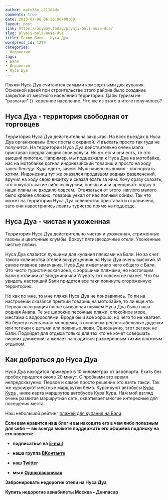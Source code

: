 ```yaml
---
author: matv33v_c21184dv
comments: true
date: 2015-07-06 06:56:06+00:00
layout: post
link: https://anyway.today/plyaji-bali-nusa-dua/
slug: plyaji-bali-nusa-dua
title: Пляжи Бали - Нуса Дуа
wordpress_id: 1299
categories:
- Индонезия
tags:
- Бали
- Индонезия
- Нуса Дуа
---
```


Пляжи Нуса Дуа считаются самыми комфортными для купания. Основной идеей при строительстве этого района было создание закрытой от местного населения территории. Дабы туризм не "разлагал" ))  коренное население. Что же из этого в итоге получилось?




<!-- more -->





## Нуса Дуа - территория свободная от торговцев




Территория Нуса Дуа действительна закрытая. На всех въездах в Нуса Дуа организованы блок посты с охраной. И въехать просто так туда не получится. На территории Нуса Дуа действительно очень мало приставал предлагающих свои услуги. Но уж если они есть, то это высший пилотаж. Например, мы подъезжали к Нуса Дуа на мотобайке, нас на мотобайке догнал индонезийский товарищ и просто на ходу завел беседу. Куда едете, зачем. Муж наивно выложил - посноркать хотим. Индонезииц тут же оказался продавцом водных развлечений, вручил на ходу свою визитку и сказал ехать за ним. Хочу сразу сказать, что покупать какие либо экскурсии, поездки или арендовать лодку в наши планы не входило совсем.  Отвязаться от этого  наглого малого было крайне сложно, товарищ уехал от нас полным обиды. Так что может на территории Нуса Дуа количество приставал и ограничено, зато они навострились ловить туристов прямо на подъезде.





## Нуса Дуа - чистая и ухоженная




Территория Нуса Дуа действительно чистая и ухоженная, стриженные газоны и цветочные клумбы. Вокруг пятизвездочные отели. Ухоженные чистые пляжи.




Нуса Дуа славится лучшими для купания пляжами на Бали. Но за счет такого количества отелей вокруг ценник на Нуса Дуа очень высокий. И самое главное замечание, Нуса Дуа имеет мало чего общего с Бали. Это чисто туристическая зона, с хорошими пляжами, но настоящим Бали в отличии от Бинджина или Улувату тут совсем не пахнет. Что бы увидеть настоящий Бали придется все таки покинуть огороженную территорию.




Но как по мне, то мне пляжи Нуса Дуа не понравились. То ли на настроении сказался прыткий товарищ на мотобайке, то ли еще что. Первая ассоциация после вызванная пляжем Нуса Дуа была наша родная Анапа. Те же широкие песочные пляжи, спокойное море, местами с водорослями. Вроде бы и все хорошо, но чего то не хватает. На берегу очень мало молодежи, в основном респектабельные дядечки или тетечки с детьми или пожилые люди. Однозначно, этот регион не Бали. Подойдет для отдыха только для тех кто не хочет совершать лишних движений, а желает насладиться размеренным тихим пляжным отдыхом.





## **Как добраться** до Нуса Дуа




Нуса Дуа находится примерно в 10 километрах от аэропорта. Ехать без пробок придется около 20 минут. С пробками это время непредсказуемо. Первое и самое просто решение это взять такси. Так же курсируют местные маршрутки бемо. Курсируют автобусы [Кура Кура](http://ru.kura2bus.com/page/bus_lines) , ниже карта маршрутов автобусов Кура Кура. Нам мой взгляд очень развитая маршрутная сеть, охватывает многие интересные для посещения места.




Наш небольшой рейтинг [пляжей для купания на Бали](http://anyway.today/plyaji_dlya_kupaniya_na_bali/).

**Если вам нравится наш блог и вы находите его в чем либо полезным для себя — вы всегда можете поддержать его оформив подписку на его новости:**



	
  * **подписаться на** [**E-mail**](https://feedburner.google.com/fb/a/mailverify?uri=Anywaytoday&amp;loc=en_US)

	
  * **наша группа** [**ВКонтакте**](http://vk.com/public90452188)

	
  * **наш [Twitter](https://twitter.com/TodayAnyway)**

	
  * **мы в [Одноклассниках](http://ok.ru/group/54402107244544)**


**Забронировать недорогие отели на Нуса Дуа**


**Купить недорогие авиабилеты Москва - Денпасар**


